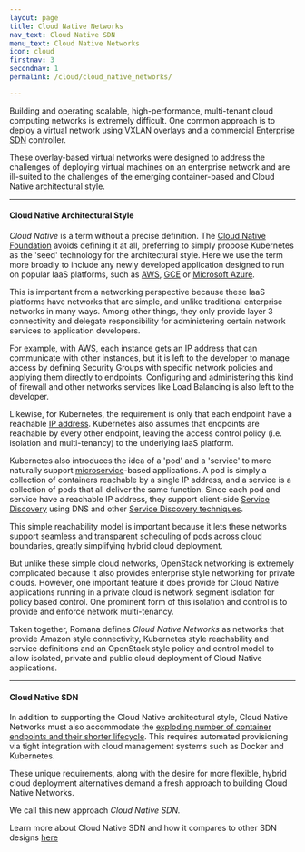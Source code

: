 ```yaml
---
layout: page
title: Cloud Native Networks
nav_text: Cloud Native SDN
menu_text: Cloud Native Networks
icon: cloud
firstnav: 3
secondnav: 1
permalink: /cloud/cloud_native_networks/

---
```


Building and operating scalable, high-performance, multi-tenant cloud computing networks is extremely difficult.  One common approach is to deploy a virtual network using VXLAN overlays and a commercial [Enterprise SDN](/cloud/cloud_native_sdn/#sdn-flavors) controller.

These overlay-based virtual networks were designed to address the challenges of deploying virtual machines on an enterprise network and are ill-suited to the challenges of the emerging container-based and Cloud Native architectural style. 

---

#### Cloud Native Architectural Style

*Cloud Native* is a term without a precise definition. The [Cloud Native Foundation](https://cncf.io/) avoids defining it at all, preferring to simply propose Kubernetes as the 'seed' technology for the architectural style. Here we use the term more broadly to include any newly developed application designed to run on popular IaaS platforms, such as [AWS]( http://aws.amazon.com/), [GCE]( https://cloud.google.com/compute/) or [Microsoft Azure](https://azure.microsoft.com/en-us/).

This is important from a networking perspective because these IaaS platforms have networks that are simple, and unlike traditional enterprise networks in many ways. Among other things, they only provide layer 3 connectivity and delegate responsibility for administering certain network services to application developers.  

For example, with AWS, each instance gets an IP address that can communicate with other instances, but it is left to the developer to manage access by defining Security Groups with specific network policies and applying them directly to endpoints. Configuring and administering this kind of firewall and other networks services like Load Balancing is also left to the developer.

Likewise, for Kubernetes, the requirement is only that each endpoint have a reachable [IP address](http://kubernetes.io/v1.0/docs/admin/networking.html#kubernetes-model). Kubernetes also assumes that endpoints are reachable by every other endpoint, leaving the access control policy (i.e. isolation and multi-tenancy) to the underlying IaaS platform.

Kubernetes also introduces the idea of a 'pod' and a 'service' to more naturally support [microservice](http://martinfowler.com/articles/microservices.html)-based applications. A pod is simply a collection of containers reachable by a single IP address, and a service is a collection of pods that all deliver the same function. Since each pod and service have a reachable IP address, they support client-side [Service Discovery]( http://microservices.io/patterns/client-side-discovery.html) using DNS and other [Service Discovery techniques]( https://dzone.com/articles/service-discovery-in-a-microservices-architecture).

This simple reachability model is important because it lets these networks support seamless and transparent scheduling of pods across cloud boundaries, greatly simplifying hybrid cloud deployment.

But unlike these simple cloud networks, OpenStack networking is extremely complicated because it also provides enterprise style networking for private clouds. However, one important feature it does provide for Cloud Native applications running in a private cloud is network segment isolation for policy based control. One prominent form of this isolation and control is to provide and enforce network multi-tenancy.

Taken together, Romana defines *Cloud Native Networks* as networks that provide Amazon style connectivity, Kubernetes style reachability and service definitions and an OpenStack style policy and control model to allow isolated, private and public cloud deployment of Cloud Native applications.

---

#### Cloud Native SDN

In addition to supporting the Cloud Native architectural style, Cloud Native Networks must also accommodate the [exploding number of container endpoints and their shorter lifecycle]( http://events.linuxfoundation.org/sites/events/files/slides/cc15_mcguire.pdf). This requires automated provisioning via tight integration with cloud management systems such as Docker and Kubernetes.  

These unique requirements, along with the desire for more flexible, hybrid cloud deployment alternatives demand a fresh approach to building Cloud Native Networks. 

We call this new approach *Cloud Native SDN.*

Learn more about Cloud Native SDN and how it compares to other SDN designs [here](/cloud/cloud_native_sdn/)

